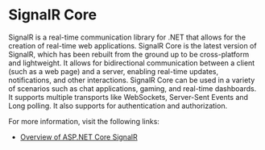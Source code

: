 # SignalR Core

SignalR is a real-time communication library for .NET that allows for the creation of real-time web applications. SignalR Core is the latest version of SignalR, which has been rebuilt from the ground up to be cross-platform and lightweight. It allows for bidirectional communication between a client (such as a web page) and a server, enabling real-time updates, notifications, and other interactions. SignalR Core can be used in a variety of scenarios such as chat applications, gaming, and real-time dashboards. It supports multiple transports like WebSockets, Server-Sent Events and Long polling. It also supports for authentication and authorization.

For more information, visit the following links:

- [Overview of ASP.NET Core SignalR](https://learn.microsoft.com/en-us/aspnet/core/signalr/introduction?view=aspnetcore-8.0)
  
